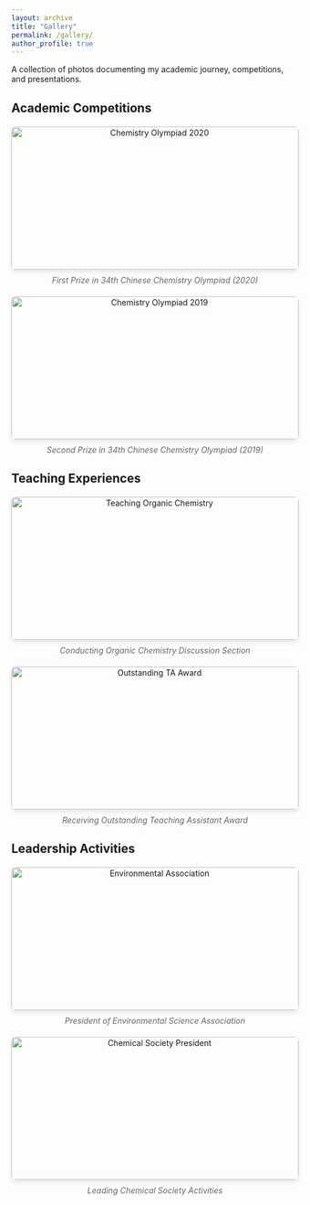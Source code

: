 ```yaml
---
layout: archive
title: "Gallery"
permalink: /gallery/
author_profile: true
---
```


<style>
.photo-gallery {
  display: grid;
  grid-template-columns: repeat(auto-fit, minmax(300px, 1fr));
  gap: 20px;
  margin: 20px 0;
}

.photo-item {
  text-align: center;
}

.photo-item img {
  width: 100%;
  height: 250px;
  object-fit: cover;
  border-radius: 8px;
  box-shadow: 0 4px 8px rgba(0,0,0,0.1);
  transition: transform 0.3s ease;
}

.photo-item img:hover {
  transform: scale(1.05);
}

.photo-caption {
  margin-top: 10px;
  font-style: italic;
  color: #666;
}
</style>

A collection of photos documenting my academic journey, competitions, and presentations.

## Academic Competitions

<div class="photo-gallery">
  <div class="photo-item">
    <img src="/images/chemistry_olympiad_2020.jpg" alt="Chemistry Olympiad 2020">
    <div class="photo-caption">First Prize in 34th Chinese Chemistry Olympiad (2020)</div>
  </div>
  <div class="photo-item">
    <img src="/images/chemistry_olympiad_2019.jpg" alt="Chemistry Olympiad 2019">
    <div class="photo-caption">Second Prize in 34th Chinese Chemistry Olympiad (2019)</div>
  </div>
</div>

## Teaching Experiences

<div class="photo-gallery">
  <div class="photo-item">
    <img src="/images/teaching_organic_chemistry.jpg" alt="Teaching Organic Chemistry">
    <div class="photo-caption">Conducting Organic Chemistry Discussion Section</div>
  </div>
  <div class="photo-item">
    <img src="/images/ta_award_ceremony.jpg" alt="Outstanding TA Award">
    <div class="photo-caption">Receiving Outstanding Teaching Assistant Award</div>
  </div>
</div>

## Leadership Activities

<div class="photo-gallery">
  <div class="photo-item">
    <img src="/images/environmental_association_president.jpg" alt="Environmental Association">
    <div class="photo-caption">President of Environmental Science Association</div>
  </div>
  <div class="photo-item">
    <img src="/images/chemical_society_president.jpg" alt="Chemical Society President">
    <div class="photo-caption">Leading Chemical Society Activities</div>
  </div>
</div>

